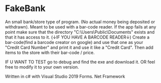 # FakeBank
An small bank/store type of program. (No actual money being deposited or withdrawn). Meant to be used with a bar-code reader.
If the app fails at any point make sure that the directory "C:\Users\Public\Documents" exists and that it has access to it.
(↓IF YOU HAVE A BARCODE READER↓)
Create a bar-code(find a barcode creator on google) and use that one as your "Credit Card Number" and print it and use it like a "Credit Card". 
Then add items to the store with their bar-code / price.

IF U WANT TO TEST go to debug and find the exe and download it. OR feel free to modify it to your own version.

Written in c# with Visual Studio 2019 Forms. Net Framework
